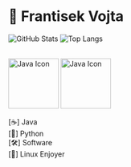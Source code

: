 # 👋 Frantisek Vojta

![GitHub Stats](https://github-readme-stats.vercel.app/api?username=frantisek-vojta&show_icons=true&theme=dark)
![Top Langs](https://github-readme-stats.vercel.app/api/top-langs/?username=frantisek-vojta&layout=compact)

<br> <img src="https://techstack-generator.vercel.app/python-icon.svg" alt="Java Icon" width="100">
<img src="https://techstack-generator.vercel.app/java-icon.svg" alt="Java Icon" width="100"> <br> 

    
[☕] Java  
[🐍] Python  
[🛠️] Software                                                                                                                                                                                                                                                                                                                                                                                                                                                                                                                                                                                                            
[🐧] Linux Enjoyer
